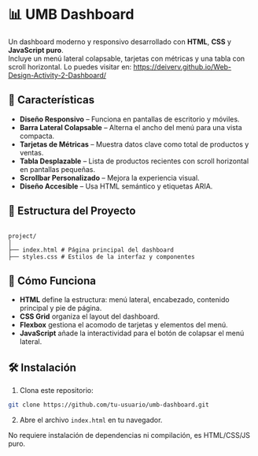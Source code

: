 # 📊 UMB Dashboard

Un dashboard moderno y responsivo desarrollado con **HTML**, **CSS** y **JavaScript puro**.  
Incluye un menú lateral colapsable, tarjetas con métricas y una tabla con scroll horizontal.
Lo puedes visitar en: https://deiverv.github.io/Web-Design-Activity-2-Dashboard/ 

## 🚀 Características

- **Diseño Responsivo** – Funciona en pantallas de escritorio y móviles.
- **Barra Lateral Colapsable** – Alterna el ancho del menú para una vista compacta.
- **Tarjetas de Métricas** – Muestra datos clave como total de productos y ventas.
- **Tabla Desplazable** – Lista de productos recientes con scroll horizontal en pantallas pequeñas.
- **Scrollbar Personalizado** – Mejora la experiencia visual.
- **Diseño Accesible** – Usa HTML semántico y etiquetas ARIA.

## 📂 Estructura del Proyecto
```

project/
│
├── index.html # Página principal del dashboard
├── styles.css # Estilos de la interfaz y componentes

```

## 📜 Cómo Funciona

- **HTML** define la estructura: menú lateral, encabezado, contenido principal y pie de página.
- **CSS Grid** organiza el layout del dashboard.
- **Flexbox** gestiona el acomodo de tarjetas y elementos del menú.
- **JavaScript** añade la interactividad para el botón de colapsar el menú lateral.

## 🛠 Instalación

1. Clona este repositorio:

```bash
git clone https://github.com/tu-usuario/umb-dashboard.git
````

2. Abre el archivo `index.html` en tu navegador.

No requiere instalación de dependencias ni compilación, es HTML/CSS/JS puro.
